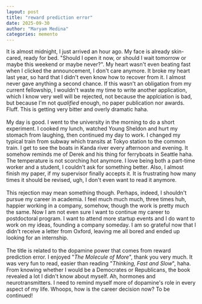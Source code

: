 ```yaml
---
layout: post
title: "reward prediction error"
date: 2025-09-30
author: "Maryam Medina"
categories: memento
---
```



It is almost midnight, I just arrived an hour ago. My face is already skin-cared, ready for bed. "Should I open it now, or should I wait tomorrow or maybe this weekend or maybe never?". My heart wasn't even beating fast when I clicked the announcement, I don't care anymore. It broke my heart last year, so hard that I didn't even know how to recover from it. I almost never gave anything a second chance. If this wasn't an obligation from my current fellowship, I wouldn't waste my time to write another application, which I know very well will be rejected, not because the applciation is bad, but because I'm not *qualified* enough, no paper publication nor awards. Fluff. This is getting very bitter and overly dramatic haha.<br>
<br>
My day is good. I went to the university in the morning to do a short experiment. I cooked my lunch, watched Young Sheldon and hurt my stomach from laughing, then continued my day to work. I changed my typical train from subway which transits at Tokyo station to the common train. I get to see the boats in Kanda river every afternoon and evening. It somehow reminds me of Derek and his thing for ferryboats in Seattle haha. The temperature is not scorching hot anymore. I love being both a part-time worker and a student, I couldn't ask for something better. Also, I almost finish my paper, if my supervisor finally accepts it. It is frustrating how many times it should be revised, ugh, I don't even want to read it anymore.<br>
<br>
This rejection may mean something though. Perhaps, indeed, I shouldn't pursue my career in academia. I feel much much much, three times huh, happier working in a company, somehow, though the work is pretty much the same. Now I am not even sure I want to continue my career to postdoctoral program. I want to attend more startup events and I do want to work on my ideas, founding a company someday. I am so grateful now that I didn't receive a letter from Oxford, leaving me all bored and ended up looking for an internship.<br>
<br>
The title is related to the dopamine power that comes from reward prediction error. I enjoyed "*The Molecule of More*", thank you very much. It was very fun to read, easier than reading "*Thinking, Fast and Slow*", haha. From knowing whether I would be a Democrates or Republicans, the book revealed a lot I didn't know about myself. Ah, hormones and neurotransmitters. I need to remind myself more of dopamine's role in every aspect of my life. Whoops, how is the career decision now? To be continued!